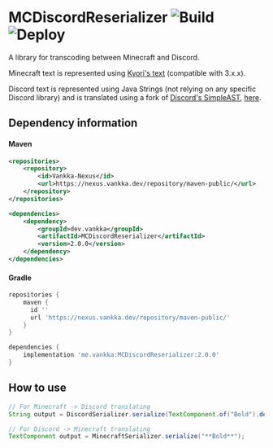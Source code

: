 # MCDiscordReserializer ![Build](https://github.com/Vankka/MCDiscordReserializer/workflows/Build/badge.svg) ![Deploy](https://github.com/Vankka/MCDiscordReserializer/workflows/Deploy/badge.svg)
A library for transcoding between Minecraft and Discord.

Minecraft text is represented using [Kyori's text](https://github.com/KyoriPowered/text) (compatible with 3.x.x).

Discord text is represented using Java Strings (not relying on any specific Discord library) 
and is translated using a fork of [Discord's SimpleAST](https://github.com/discordapp/SimpleAST), 
[here](https://github.com/Vankka/SimpleAST).

## Dependency information

#### Maven
```xml
<repositories>
    <repository>
        <id>Vankka-Nexus</id>
        <url>https://nexus.vankka.dev/repository/maven-public/</url>
    </repository>
</repositories>

<dependencies>
    <dependency>
        <groupId>dev.vankka</groupId>
        <artifactId>MCDiscordReserializer</artifactId>
        <version>2.0.0</version>
    </dependency>
</dependencies>
```

#### Gradle
```groovy
repositories {
    maven { 
      id ''
      url 'https://nexus.vankka.dev/repository/maven-public/' 
    }
}

dependencies {
    implementation 'me.vankka:MCDiscordReserializer:2.0.0'
}
```

## How to use
```java
// For Minecraft -> Discord translating
String output = DiscordSerializer.serialize(TextComponent.of("Bold").decoration(TextDecoration.BOLD, true));

// For Discord -> Minecraft translating
TextComponent output = MinecraftSerializer.serialize("**Bold**");
```

